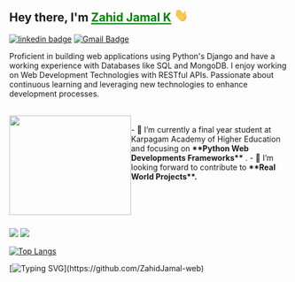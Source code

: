 <h2>Hey there, I'm <a style="color: green !important" href="https://github.com/ZahidJamal-web/">Zahid Jamal K</a> <img  src="https://raw.githubusercontent.com/ABSphreak/ABSphreak/master/gifs/Hi.gif" width="25px"></h2>

[![linkedin badge](https://img.shields.io/badge/zahid-jamal?style=flat&logo=linkedin&logoColor=blue)](https://www.linkedin.com/in/zahid-jamal)
[![Gmail Badge](https://img.shields.io/badge/zahdjamal4027@gmail.com-1d8c19?style=flat&logo=Gmail&logoColor=red)](mailto:zahdjamal4027@gmail.com)

<p>    Proficient in building web applications using Python's Django and have a working experience with Databases like SQL and MongoDB. I enjoy working on Web Development Technologies with RESTful APIs. Passionate about continuous learning and leveraging new technologies to enhance development processes.
</p>

<br>
<img align='left' src="https://media4.giphy.com/media/qgQUggAC3Pfv687qPC/giphy.gif" width="220" height="180">
  <br>
  - 🌱 I’m currently a final year student at Karpagam Academy of Higher Education and focusing on <b>**Python Web Developments Frameworks**</b> .
  - 💬 I’m looking forward to contribute to <b>**Real World Projects**.</b>

<br>
<br>
<br>
<br>
<br>
<br>
<img src = "https://github-readme-streak-stats.herokuapp.com?user=ZahidJamal-web&theme=dark&hide_border=false" width = 500>

<img src = "https://github-readme-stats.vercel.app/api?username=ZahidJamal-web&show_icons=true&theme=dark" width = 500>

[![Top Langs](https://github-readme-stats.vercel.app/api/top-langs/?username=ZahidJamal-web&theme=dark)](https://github.com/ZahidJamal-web/github-readme-stats)

[![Typing SVG](https://readme-typing-svg.herokuapp.com/?lines=Thanks+For+Visiting!!&center=true&color="008000")](https://github.com/ZahidJamal-web)
